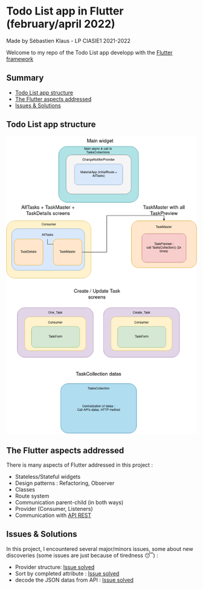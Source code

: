 # Todo List app in Flutter (february/april 2022)

Made by Sébastien Klaus - LP CIASIE1 2021-2022

Welcome to my repo of the Todo List app developp with the [Flutter framework](https://flutter.dev/)

## Summary
- [Todo List app structure](#todo-list-app-structure)
- [The Flutter aspects addressed](#the-flutter-aspects-addressed)
- [Issues & Solutions](#issues--solutions)

## Todo List app structure

<p align="center">
<img src="https://github.com/sebastienklaus/flutter_ToDoList/blob/master/TodoList%20tree.drawio.png" alt="Todo List structure" width="600"/>
</p>

## The Flutter aspects addressed

There is many aspects of Flutter addressed in this project : 
- Stateless/Stateful widgets
- Design patterns : Refactoring, Observer
- Classes
- Route system
- Communication parent-child (in both ways)
- Provider (Consumer, Listeners)
- Communication with [API REST](https://jsonplaceholder.typicode.com/todos)

## Issues & Solutions

In this project, I encountered several major/minors issues, some about new discoveries (some issues are just because of tiredness :sleeping:) :
- Provider structure: [Issue solved](https://docs.flutter.dev/development/data-and-backend/state-mgmt/simple#changenotifier)
- Sort by completed attribute : [Issue solved](https://stackoverflow.com/questions/61881850/sort-list-based-on-boolean#answers-header)
- decode the JSON datas from API : [Issue solved](https://stackoverflow.com/questions/55666787/how-to-fix-type-errors-when-parsing-json-in-flutter#answers-header)
